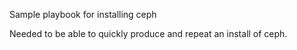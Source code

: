 Sample playbook for installing ceph

Needed to be able to quickly produce and repeat an install of ceph.
